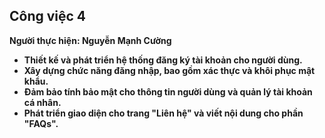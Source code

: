 
## Công việc 4

**Người thực hiện: Nguyễn Mạnh Cường**

- **Thiết kế và phát triển hệ thống đăng ký tài khoản cho người dùng.**
- **Xây dựng chức năng đăng nhập, bao gồm xác thực và khôi phục mật khẩu.**
- **Đảm bảo tính bảo mật cho thông tin người dùng và quản lý tài khoản cá nhân.**
- **Phát triển giao diện cho trang "Liên hệ" và viết nội dung cho phần "FAQs".**
